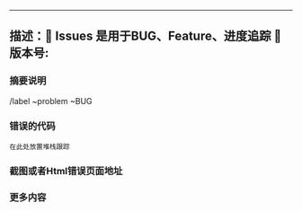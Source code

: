 <!---
帮助提示：
关联议题 用 # 号，如 #6
快速给议题打标记 用 /label 开头，~ 号后跟踪，多个标记示列如： /label ~BUG ~"Resolution: Answered"  ~"Test: Failed" 
关联里程碑： /milestone % 
工时预计 /estimate 命令开头，如预计3天的周期 /estimate 3d
已用时间 /spend 命令开头 ，如实际使用1个小时的工时 /spend 1h
多使用 / 号开头，有更多智能提示

--->

---
描述：🚨 Issues 是用于BUG、Feature、进度追踪 🚨
版本号: 
---

### 摘要说明




/label ~problem  ~BUG 

<!---
是否有关联的issue
和里程碑
--->



### 错误的代码

```
在此处放置堆栈跟踪
```

### 截图或者Html错误页面地址

<!--
截图可以直接复制粘贴到文本框中。
-->

### 更多内容
